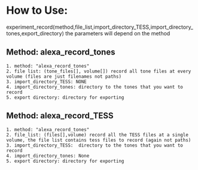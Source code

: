 # How to Use:
experiment_record(method,file_list,import_directory_TESS,import_directory_tones,export_directory)
the parameters will depend on the method

## Method: alexa_record_tones
    1. method: "alexa_record_tones"
    2. file list: (tone_files[], volume[]) record all tone files at every volume (files are just filenames not paths)
    3. import_directory_TESS: NONE
    4. import_directory_tones: directory to the tones that you want to record
    5. export directory: directory for exporting
## Method: alexa_record_TESS
    1. method: "alexa_record_tones"
    2. file_list: (files[],volume) record all the TESS files at a single volume, the file list contains tess files to record (again not paths)
    3. import_directory_TESS:  directory to the tones that you want to record
    4. import_directory_tones: None
    5. export directory: directory for exporting